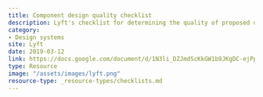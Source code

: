 ```yaml
---
title: Component design quality checklist
description: Lyft's checklist for determining the quality of proposed design system components.
category:
- Design systems
site: Lyft
date: 2019-03-12
link: https://docs.google.com/document/d/1N3li_DZJmdScKkGW1b9JKgDC-ejPpQYbYd1g1e9W6Ig/edit
type: Resource
image: "/assets/images/lyft.png"
resource-type: _resource-types/checklists.md
---
```

